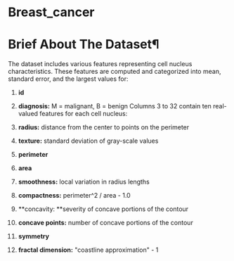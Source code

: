 # Breast_cancer

# Brief About The Dataset¶
The dataset includes various features representing cell nucleus characteristics. These features are computed and categorized into mean, standard error, and the largest values for:

1. **id**
2. **diagnosis:** M = malignant, B = benign
Columns 3 to 32 contain ten real-valued features for each cell nucleus:

3. **radius:** distance from the center to points on the perimeter
4. **texture:** standard deviation of gray-scale values
5. **perimeter**
6. **area**
7. **smoothness:** local variation in radius lengths
8. **compactness:** perimeter^2 / area - 1.0
9. **concavity: **severity of concave portions of the contour
10. **concave points:** number of concave portions of the contour
11. **symmetry**
12. **fractal dimension:** "coastline approximation" - 1
